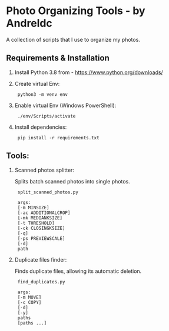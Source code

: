 # Photo Organizing Tools - by Andreldc

A collection of scripts that I use to organize my photos.

## Requirements & Installation

1. Install Python 3.8 from - https://www.python.org/downloads/

2. Create virtual Env:
            
        python3 -m venv env

3. Enable virtual Env (Windows PowerShell):
  
        ./env/Scripts/activate

4. Install dependencies:
        
        pip install -r requirements.txt



## Tools:
   
1. Scanned photos splitter:

    Splits batch scanned photos into single photos.
    
        split_scanned_photos.py 

        args:
        [-m MINSIZE] 
        [-ac ADDITIONALCROP] 
        [-mk MEDIANKSIZE] 
        [-t THRESHOLD] 
        [-ck CLOSINGKSIZE] 
        [-q] 
        [-ps PREVIEWSCALE] 
        [-d] 
        path
    
    
2. Duplicate files finder:
    
    Finds duplicate files, allowing its automatic deletion.
   
        find_duplicates.py 
        
        args:
        [-m MOVE] 
        [-c COPY] 
        [-d] 
        [-y] 
        paths 
        [paths ...]
    


